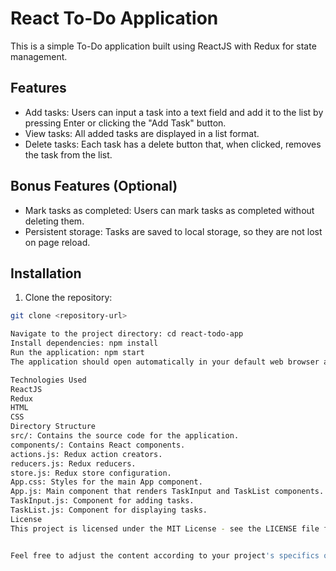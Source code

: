 # React To-Do Application

This is a simple To-Do application built using ReactJS with Redux for state management.

## Features

- Add tasks: Users can input a task into a text field and add it to the list by pressing Enter or clicking the "Add Task" button.
- View tasks: All added tasks are displayed in a list format.
- Delete tasks: Each task has a delete button that, when clicked, removes the task from the list.

## Bonus Features (Optional)

- Mark tasks as completed: Users can mark tasks as completed without deleting them.
- Persistent storage: Tasks are saved to local storage, so they are not lost on page reload.

## Installation

1. Clone the repository:

```bash
git clone <repository-url>

Navigate to the project directory: cd react-todo-app
Install dependencies: npm install
Run the application: npm start
The application should open automatically in your default web browser at https://1234890-eng.github.io/To-do-list-reactjsproject/

Technologies Used
ReactJS
Redux
HTML
CSS
Directory Structure
src/: Contains the source code for the application.
components/: Contains React components.
actions.js: Redux action creators.
reducers.js: Redux reducers.
store.js: Redux store configuration.
App.css: Styles for the main App component.
App.js: Main component that renders TaskInput and TaskList components.
TaskInput.js: Component for adding tasks.
TaskList.js: Component for displaying tasks.
License
This project is licensed under the MIT License - see the LICENSE file for details.


Feel free to adjust the content according to your project's specifics or add more details as needed!


